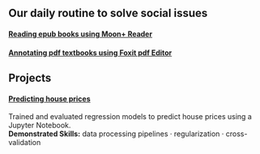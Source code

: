 ## Our daily routine to solve social issues  
#### [Reading epub books using Moon+ Reader](https://github.com/maximilian-ho/articles/blob/main/reading_epub_books_using_moon_plus_reader.md)    
#### [Annotating pdf textbooks using Foxit pdf Editor](https://github.com/maximilian-ho/articles/blob/main/annotating_pdf_textbooks_using_foxit_pdf_editor.md)  

## Projects
#### [Predicting house prices](https://github.com/maximilian-ho/Data-Analytics-Projects/blob/main/House%20Prices%20Prediction/house-prices-prediction.ipynb) 
Trained and evaluated regression models to predict house prices using a Jupyter Notebook.  
**Demonstrated Skills:** data processing pipelines · regularization · cross-validation  

